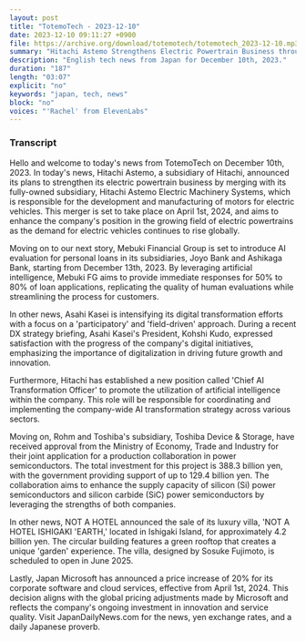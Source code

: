 ```yaml
---
layout: post
title: "TotemoTech - 2023-12-10"
date: 2023-12-10 09:11:27 +0900
file: https://archive.org/download/totemotech/totemotech_2023-12-10.mp3
summary: "Hitachi Astemo Strengthens Electric Powertrain Business through Subsidiary Merger, Mebuki FG Introduces AI Evaluation for Personal Loans, & more…"
description: "English tech news from Japan for December 10th, 2023."
duration: "187"
length: "03:07"
explicit: "no"
keywords: "japan, tech, news"
block: "no"
voices: "'Rachel' from ElevenLabs"
---
```


### Transcript

Hello and welcome to today's news from TotemoTech on December 10th, 2023. In today's news, Hitachi Astemo, a subsidiary of Hitachi, announced its plans to strengthen its electric powertrain business by merging with its fully-owned subsidiary, Hitachi Astemo Electric Machinery Systems, which is responsible for the development and manufacturing of motors for electric vehicles. This merger is set to take place on April 1st, 2024, and aims to enhance the company's position in the growing field of electric powertrains as the demand for electric vehicles continues to rise globally.

Moving on to our next story, Mebuki Financial Group is set to introduce AI evaluation for personal loans in its subsidiaries, Joyo Bank and Ashikaga Bank, starting from December 13th, 2023. By leveraging artificial intelligence, Mebuki FG aims to provide immediate responses for 50% to 80% of loan applications, replicating the quality of human evaluations while streamlining the process for customers.

In other news, Asahi Kasei is intensifying its digital transformation efforts with a focus on a 'participatory' and 'field-driven' approach. During a recent DX strategy briefing, Asahi Kasei's President, Kohshi Kudo, expressed satisfaction with the progress of the company's digital initiatives, emphasizing the importance of digitalization in driving future growth and innovation.

Furthermore, Hitachi has established a new position called 'Chief AI Transformation Officer' to promote the utilization of artificial intelligence within the company. This role will be responsible for coordinating and implementing the company-wide AI transformation strategy across various sectors.

Moving on, Rohm and Toshiba's subsidiary, Toshiba Device & Storage, have received approval from the Ministry of Economy, Trade and Industry for their joint application for a production collaboration in power semiconductors. The total investment for this project is 388.3 billion yen, with the government providing support of up to 129.4 billion yen. The collaboration aims to enhance the supply capacity of silicon (Si) power semiconductors and silicon carbide (SiC) power semiconductors by leveraging the strengths of both companies.

In other news, NOT A HOTEL announced the sale of its luxury villa, 'NOT A HOTEL ISHIGAKI 'EARTH,' located in Ishigaki Island, for approximately 4.2 billion yen. The circular building features a green rooftop that creates a unique 'garden' experience. The villa, designed by Sosuke Fujimoto, is scheduled to open in June 2025.

Lastly, Japan Microsoft has announced a price increase of 20% for its corporate software and cloud services, effective from April 1st, 2024. This decision aligns with the global pricing adjustments made by Microsoft and reflects the company's ongoing investment in innovation and service quality.   Visit JapanDailyNews.com for the news, yen exchange rates, and a daily Japanese proverb.
